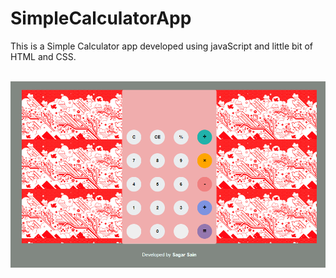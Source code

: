 # SimpleCalculatorApp

This is a Simple Calculator app developed using javaScript and little bit of HTML and CSS.

<br/>
<img src="https://github.com/Sagar123412/SimpleCalculatorApp/blob/main/ice_screenshot_20210105-224645.png?raw=true">
